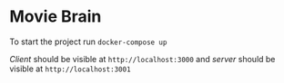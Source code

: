 # Movie Brain

To start the project run `docker-compose up`

_Client_ should be visible at `http://localhost:3000` and _server_ should be visible at `http://localhost:3001`

